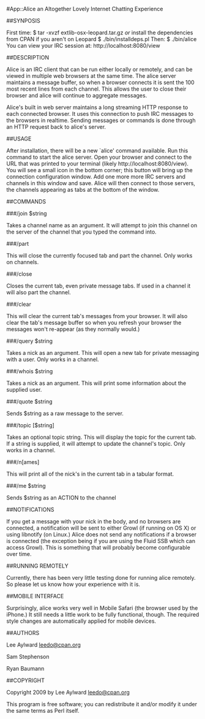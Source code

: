 #App::Alice
an Altogether Lovely Internet Chatting Experience

##SYNPOSIS

  First time:
    $ tar -xvzf extlib-osx-leopard.tar.gz
  *or* install the dependencies from CPAN if you aren't on Leopard
    $ ./bin/installdeps.pl
  Then:
    $ ./bin/alice
  You can view your IRC session at: http://localhost:8080/view

##DESCRIPTION

Alice is an IRC client that can be run either locally or remotely, and
can be viewed in multiple web browsers at the same time. The alice server
maintains a message buffer, so when a browser connects it is sent
the 100 most recent lines from each channel. This allows the user to
close their browser and alice will continue to aggregate messages.

Alice's built in web server maintains a long streaming HTTP response
to each connected browser. It uses this connection to push IRC messages
to the browsers in realtime. Sending messages or commands is done
through an HTTP request back to alice's server.

##USAGE

After installation, there will be a new `alice' command available. Run
this command to start the alice server. Open your browser and connect to 
the URL that was printed to your terminal (likely http://localhost:8080/view). 
You will see a small icon in the bottom corner; this button will bring up the
connection configuration window. Add one more more IRC servers and channels in this
window and save. Alice will then connect to those servers, the channels appearing
as tabs at the bottom of the window.

##COMMANDS

###/join $string

Takes a channel name as an argument. It will attempt to join this channel
on the server of the channel that you typed the command into.

###/part

This will close the currently focused tab and part the channel. Only works on
channels.

###/close

Closes the current tab, even private message tabs. If used in a channel
it will also part the channel.

###/clear

This will clear the current tab's messages from your browser. It will also 
clear the tab's message buffer so when you refresh your browser the messages 
won't re-appear (as they normally would.)

###/query $string

Takes a nick as an argument. This will open a new tab for private messaging
with a user. Only works in a channel.

###/whois $string

Takes a nick as an argument. This will print some information about the
supplied user.

###/quote $string

Sends $string as a raw message to the server.

###/topic [$string]

Takes an optional topic string. This will display the topic for the current tab.
If a string is supplied, it will attempt to update the channel's topic.
Only works in a channel.

###/n[ames]

This will print all of the nick's in the current tab in a tabular format.

###/me $string

Sends $string as an ACTION to the channel

##NOTIFICATIONS

If you get a message with your nick in the body, and no browsers are
connected, a notification will be sent to either Growl (if running on
OS X) or using libnotify (on Linux.) Alice does not send any notifications
if a browser is connected (the exception being if you are using the Fluid
SSB which can access Growl). This is something that will probably become 
configurable over time.

##RUNNING REMOTELY

Currently, there has been very little testing done for running alice
remotely. So please let us know how your experience with it is.

##MOBILE INTERFACE

Surprisingly, alice works very well in Mobile Safari (the browser used
by the iPhone.) It still needs a little work to be fully functional, though.
The required style changes are automatically applied for mobile devices.

##AUTHORS

Lee Aylward <leedo@cpan.org>

Sam Stephenson

Ryan Baumann

##COPYRIGHT

Copyright 2009 by Lee Aylward <leedo@cpan.org>

This program is free software; you can redistribute it and/or modify it
under the same terms as Perl itself.
